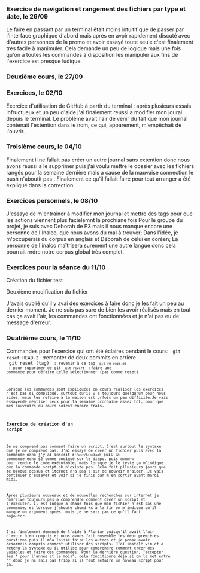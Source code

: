 
### Exercice de navigation et rangement des fichiers par type et date, le 26/09 
Le faire en passant par un terminal était moins intuitif que de passer par l'interface graphique d'abord mais après 
en avoir rapidement discuté avec d'autres personnes de la promo et avoir essayé toute seule c'est finalement très 
facile à manimuler. Cela demande un peu de logique mais une fois qu'on a toutes les commandes à disposition les 
manipuler aux fins de l'exercice est presque ludique.

### Deuxième cours, le 27/09

### Exercices, le 02/10 
Exercice d'utilisation de GitHub à partir du terminal : après plusieurs essais infructueux et un peu d'aide j'ai 
finalement reussi a modifier mon joural depuis le terminal. Le problème avait l'air de venir du fait que mon journal 
contenait l'extention dans le nom, ce qui, apparement, m'empêchait de l'ouvrir.

### Troisième cours, le 04/10 
Finalement il ne fallait pas créer un autre journal sans extention donc nous avons réussi a le supprimer puis j'ai 
voulu mettre le dossier avec les fichiers rangés pour la semaine dernière mais a cause de la mauvaise connection le 
push n'aboutit pas . Finalement ce qu'il fallait faire pour tout arranger a été expliqué dans la correction.

### Exercices personnels, le 08/10
J'essaye de m'entrainer à modifier mon journal et mettre des tags pour que les actions viennent plus facielemnt la 
prochiane fois Pour le groupe du projet, je suis avec Deborah de P3 mais il nous manque encore une personne de 
l'Inalco, que nous avons du mal à trouver; Dans l'idée, je m'occuperais du corpus en anglais et Déborah de celui en 
coréen; La personne de l'inalco maîtrisera surement une autre langue donc cela pourrait rndre notre corpus global 
très complet.

### Exercices pour la séance du 11/10
Création du fichier test

Deuxième modification du fichier

J'avais oublié qu'il y avai des exercices à faire donc je les fait un peu au dernier moment. Je ne suis pas sure de 
bien les avoir réalisés mais en tout cas ça avait l'air, les commandes ont fonctionnées et je n'ai pas eu de message 
d'erreur.

### Quatrième cours, le 11/10
Commandes pour l'exercice qui ont été éclaires pendant le cours:
<code> git reset HEAD~2 </code> :remonter de deux commits en arrière  
<code> git reset (tag) <code> : revenir à ce tag 
<code> git rm oups.md </code> : pour supprimer de git
<code> git revert </code> :faire une commande pour défaire celle sélectionner (pas comme reset)

Lorsque les commandes sont expliquées en cours réaliser les exercices n'est pas si compliqué, surtout qu'il y a 
toujours quelqu'un pour nous aides, mais les refaire à la maison est prfois un peu difficile.Je vais essayerde 
réaliser ceux pour la semaine prochaine assez tôt, pour que mes souvenirs du cours soient encore frais.


### Exercice de création d'un script
Je ne comprend pas comment faire un script. C'est surtout la syntaxe que je ne comprend pas. J'ai essayé de créer 
un fichier puis avec la commande nano j'y ai inscrit <code>#!/usr/bin/bash</code> puis la commande echo $2 comme 
ondiqué sur le diapo, puis <code>chmod+x</code> pour rendre le code exécutable, mais lorsque je le teste ça 
m'indique que la commande script.sh n'existe pas. Cela fait pllusieurs jours que je bloque dessus et iternet n'a 
pas l'air de pouvoir m'aider.
Je vais continuer d'essayer et voir si je finis par m'en sortir avant mardi midi.

Après plusieurs nouveaux et de nouvelles recherches sur internet je 'narrive toujours pas a comprendre comment créer 
un script et l'exécuter. Il est indqué a chaue fois que mon fichier n'est pas une commande, et lorsque j'ahoute chomd 
+x à la fin on m'indique qu'il manque un argument après, mais je ne sais pas ce qu'il faut rajouter.

J'ai finalement demandé de l'aide à Florian puisqu'il avait l'air d'avoir bien compris et nous avons fait ensemble 
les deux premières questions puis il m'a laissé faire les autres et je pense avoir désormais compris comment utiliser 
des scripts. J'ai instalé vim et a retenu la syntaxe qu'il utilise pour comprendre comment créer des vaiables et 
faire des commandes. Pour la dernière question, "accepter les * pour l'année et le mois", cela foncitionne déja si on 
le met entre "" donc je ne sais pas triop si il faut refaire un noveau script pour ça.

